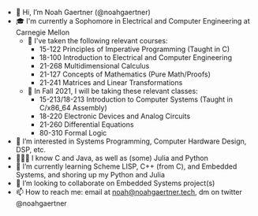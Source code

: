 - 👋 Hi, I’m Noah Gaertner (@noahgaertner)
- 🎓 I'm currently a Sophomore in Electrical and Computer Engineering at Carnegie Mellon
   - 🧠 I've taken the following relevant courses: 
      - 15-122 Principles of Imperative Programming (Taught in C)
      - 18-100 Introduction to Electrical and Computer Engineering
      - 21-268 Multidimensional Calculus
      - 21-127 Concepts of Mathematics (Pure Math/Proofs)
      - 21-241 Matrices and Linear Transformations
   - 🍁 In Fall 2021, I will be taking these relevant classes:
      - 15-213/18-213 Introduction to Computer Systems (Taught in C/x86_64 Assembly)
      - 18-220 Electronic Devices and Analog Circuits
      - 21-260 Differential Equations
      - 80-310 Formal Logic
- 👀 I’m interested in Systems Programming, Computer Hardware Design, DSP, etc.
- 👨🏻‍💻 I know C and Java, as well as (some) Julia and Python
- 🌱 I’m currently learning Scheme LISP, C++ (from C), and Embedded Systems, and shoring up my Python and Julia
- 💞️ I’m looking to collaborate on Embedded Systems project(s)
- 📫 How to reach me: email at noah@noahgaertner.tech, dm on twitter @noahgaertner

<!---
noahgaertner/noahgaertner is a ✨ special ✨ repository because its `README.md` (this file) appears on your GitHub profile.
You can click the Preview link to take a look at your changes.
--->

